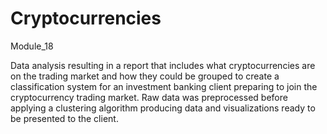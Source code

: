 # Cryptocurrencies
Module_18

Data analysis resulting in a report that includes what cryptocurrencies are on the trading market and how they could be grouped to create a classification system for an investment banking client preparing to join the cryptocurrency trading market.  Raw data was preprocessed before applying a clustering algorithm producing data and visualizations ready to be presented to the client.
